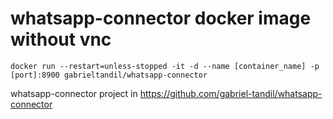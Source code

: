whatsapp-connector docker image without vnc
==

`docker run --restart=unless-stopped -it -d --name [container_name] -p [port]:8900 gabrieltandil/whatsapp-connector`

whatsapp-connector project in <https://github.com/gabriel-tandil/whatsapp-connector>